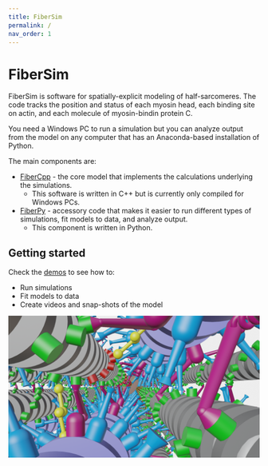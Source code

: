 ```yaml
---
title: FiberSim
permalink: /
nav_order: 1
---
```


# FiberSim

FiberSim is software for spatially-explicit modeling of half-sarcomeres. The code tracks the position and status of each myosin head, each binding site on actin, and each molecule of myosin-bindin protein C.

You need a Windows PC to run a simulation but you can analyze output from the model on any computer that has an Anaconda-based installation of Python.

The main components are:
+ [FiberCpp](pages/FiberCpp/FiberCpp.html) - the core model that implements the calculations underlying the simulations.
  + This software is written in C++ but is currently only compiled for Windows PCs.
+ [FiberPy](pages/FiberPy/FiberPy.html) - accessory code that makes it easier to run different types of simulations, fit models to data, and analyze output.
  + This component is written in Python.

## Getting started

Check the [demos](pages/demos/demos.html) to see how to:
+ Run simulations
+ Fit models to data
+ Create videos and snap-shots of the model

![Render of FiberSim](FiberSim_render.png)
